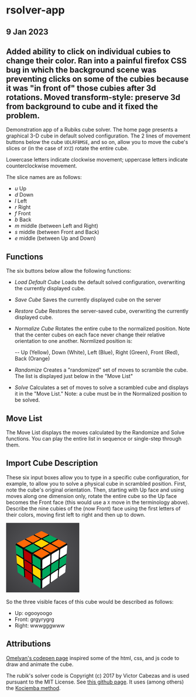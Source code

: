 # rsolver-app

## 9 Jan 2023
Added ability to click on individual cubies to change their color. Ran into a painful
firefox CSS bug in which the background scene was preventing clicks on some of the cubies because
it was "in front of" those cubies after 3d rotations. Moved transform-style: preserve 3d from background
to cube and it fixed the problem.
-------------


Demonstration app of a Rubiks cube solver. The home page presents a graphical 3-D cube in default solved
configuration. The 2 lines of movement buttons below the cube `UDLRFBMSE`, and so on, allow
you to move the cube's slices or (in the case of `XYZ`) rotate the entire cube.

Lowercase letters indicate clockwise movement; uppercase letters indicate counterclockwise movement.

The slice names are as follows:

- *u* Up
- *d* Down
- *l* Left
- *r* Right
- *f* Front
- *b* Back
- *m* middle (between Left and Right)
- *s* middle (between Front and Back)
- *e* middle (between Up and Down)

## Functions

The six buttons below allow the following functions:

- *Load Default Cube*  Loads the default solved configuration, overwriting the currently displayed cube.
- *Save Cube*  Saves the currently displayed cube on the server
- *Restore Cube*  Restores the server-saved cube, overwriting the currently displayed cube.
- *Normalize Cube*  Rotates the entire cube to the normalized position. Note that the center cubes
on each face never change their relative orientation to one another. Normlized position is:

    -- Up (Yellow), Down (White), Left (Blue), Right (Green), Front (Red), Back (Orange)

- *Randomize*  Creates a "randomized" set of moves to scramble the cube. The list is displayed
just below in the "Move List"
- *Solve*  Calculates a set of moves to solve a scrambled cube and displays it in the "Move List." Note: a cube must be in the Normalized position to be solved.

## Move List

The Move List displays the moves calculated by the Randomize and Solve functions. You can play the entire
list in sequence or single-step through them.

## Import Cube Description

These six input boxes allow you to type in a specific cube configuration, for example, to allow you
to solve a physical cube in scrambled position. First, note the cube's original orientation.
Then, starting with Up face and using moves along one dimension only, rotate the entire cube so the Up face
becomes the Front face (this would use a `X` move in the terminology above). Describe the nine cubies
of the (now Front) face using the first letters of their colors, moving first left to right and then
up to down.

![plot](./scrambled.png)

So the three visible faces of this cube would be described as follows:

- Up:     ogooyoogo
- Front:  grgyrygrg
- Right:  wwwgggwww

## Attributions

[Omelyan's codepen page](https://codepen.io/Omelyan/pen/BKmedK) inspired some of the html, css, and js
code to draw and animate the cube.

The rubik's solver code is Copyright (c) 2017 by Victor Cabezas and is used pursuant to the MIT License. See
[this github page](https://github.com/Wiston999/python-rubik). It uses (among others)
the [Kociemba method](https://www.speedsolving.com/wiki/index.php/Kociemba%27s_Algorithm).
